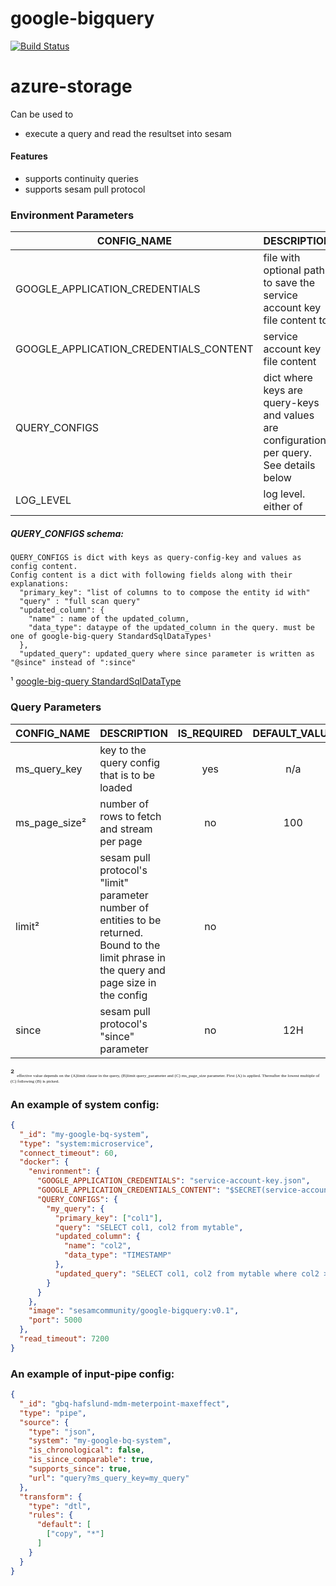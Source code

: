 # google-bigquery

[![Build Status](https://travis-ci.org/sesam-community/google-bigquery.svg?branch=master)](https://travis-ci.org/sesam-community/google-bigquery)

# azure-storage
Can be used to
 * execute a query and read the resultset into sesam

#### Features
 * supports continuity queries
 * supports sesam pull protocol

 ### Environment Parameters

 | CONFIG_NAME        | DESCRIPTION           | IS_REQUIRED  |DEFAULT_VALUE|
 | -------------------|---------------------|:------------:|:-----------:|
 | GOOGLE_APPLICATION_CREDENTIALS | file with optional path to save the service account key file content to | yes | n/a |
 | GOOGLE_APPLICATION_CREDENTIALS_CONTENT | service account key file content | yes | n/a |
 | QUERY_CONFIGS | dict where keys are query-keys and values are configuration per query. See details below  | yes | check the code |
 | LOG_LEVEL | log level. either of  | no | INFO |


 ##### QUERY_CONFIGS schema:
    QUERY_CONFIGS is dict with keys as query-config-key and values as config content.
    Config content is a dict with following fields along with their explanations:
      "primary_key": "list of columns to to compose the entity id with"
      "query" : "full scan query"
      "updated_column": {
        "name" : name of the updated_column,
        "data_type": dataype of the updated_column in the query. must be one of google-big-query StandardSqlDataTypes¹
      },
      "updated_query": updated_query where since parameter is written as "@since" instead of ":since"

¹ [google-big-query StandardSqlDataType](https://googleapis.dev/python/bigquery/latest/gapic/v2/enums.html#google.cloud.bigquery_v2.gapic.enums.StandardSqlDataType)

 ### Query Parameters

 | CONFIG_NAME        | DESCRIPTION           | IS_REQUIRED  |DEFAULT_VALUE|
 | -------------------|---------------------|:------------:|:-----------:|
 | ms_query_key | key to the query config that is to be loaded | yes | n/a |
 | ms_page_size² | number of rows to fetch and stream per page | no | 100 |
 | limit² | sesam pull protocol's "limit" parameter number of entities to be returned. Bound to the limit phrase in the query and page size in the config | no | <no limit> |
 | since | sesam pull protocol's "since" parameter  | no | 12H |

 ² <span style="font-family:Papyrus; font-size:0.5em;">effective value depends on the (A)limit clause in the query, (B)limit query_parameter and (C) ms_page_size parameter. First (A) is applied. Thereafter the lowest multiple of (C) following (B) is picked.</span>


 ### An example of system config:

 ```json
 {
   "_id": "my-google-bq-system",
   "type": "system:microservice",
   "connect_timeout": 60,
   "docker": {
     "environment": {
       "GOOGLE_APPLICATION_CREDENTIALS": "service-account-key.json",
       "GOOGLE_APPLICATION_CREDENTIALS_CONTENT": "$SECRET(service-account-key-content)",
       "QUERY_CONFIGS": {
         "my_query": {
           "primary_key": ["col1"],
           "query": "SELECT col1, col2 from mytable",
           "updated_column": {
             "name": "col2",
             "data_type": "TIMESTAMP"
           },
           "updated_query": "SELECT col1, col2 from mytable where col2 > @since"
         }
       }
     },
     "image": "sesamcommunity/google-bigquery:v0.1",
     "port": 5000
   },
   "read_timeout": 7200
 }

 ```

### An example of input-pipe config:
```json
{
  "_id": "gbq-hafslund-mdm-meterpoint-maxeffect",
  "type": "pipe",
  "source": {
    "type": "json",
    "system": "my-google-bq-system",
    "is_chronological": false,
    "is_since_comparable": true,
    "supports_since": true,
    "url": "query?ms_query_key=my_query"
  },
  "transform": {
    "type": "dtl",
    "rules": {
      "default": [
        ["copy", "*"]
      ]
    }
  }
}


  ```
